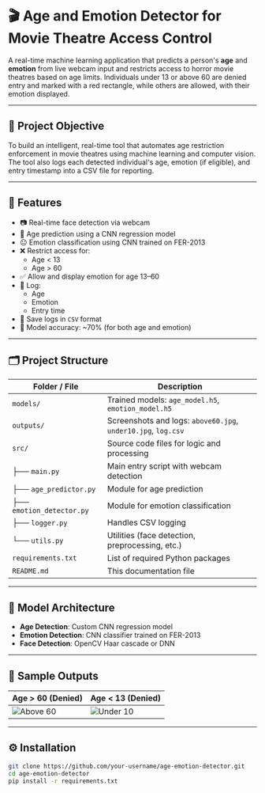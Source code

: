 # 🎬 Age and Emotion Detector for Movie Theatre Access Control

A real-time machine learning application that predicts a person's **age** and **emotion** from live webcam input and restricts access to horror movie theatres based on age limits. Individuals under 13 or above 60 are denied entry and marked with a red rectangle, while others are allowed, with their emotion displayed.

---

## 📌 Project Objective

To build an intelligent, real-time tool that automates age restriction enforcement in movie theatres using machine learning and computer vision. The tool also logs each detected individual's age, emotion (if eligible), and entry timestamp into a CSV file for reporting.

---

## 🎯 Features

- 📷 Real-time face detection via webcam
- 🔢 Age prediction using a CNN regression model
- 😐 Emotion classification using CNN trained on FER-2013
- ❌ Restrict access for:
  - Age < 13
  - Age > 60
- ✅ Allow and display emotion for age 13–60
- 🧾 Log:
  - Age
  - Emotion
  - Entry time
- 📁 Save logs in `CSV` format
- 🧠 Model accuracy: ~70% (for both age and emotion)

---

## 🗂️ Project Structure

| Folder / File             | Description                                                        |
|---------------------------|--------------------------------------------------------------------|
| `models/`                 | Trained models: `age_model.h5`, `emotion_model.h5`                |
| `outputs/`                | Screenshots and logs: `above60.jpg`, `under10.jpg`, `log.csv`     |
| `src/`                    | Source code files for logic and processing                         |
| ├── `main.py`             | Main entry script with webcam detection                           |
| ├── `age_predictor.py`    | Module for age prediction                                          |
| ├── `emotion_detector.py` | Module for emotion classification                                  |
| ├── `logger.py`           | Handles CSV logging                                                |
| └── `utils.py`            | Utilities (face detection, preprocessing, etc.)                    |
| `requirements.txt`        | List of required Python packages                                   |
| `README.md`               | This documentation file                                            |

---

## 🧠 Model Architecture

- **Age Detection**: Custom CNN regression model
- **Emotion Detection**: CNN classifier trained on FER-2013
- **Face Detection**: OpenCV Haar cascade or DNN

---

## 📸 Sample Outputs

| Age > 60 (Denied) | Age < 13 (Denied) |
|-------------------|-------------------|
| ![Above 60](outputs/above60.jpg) | ![Under 10](outputs/under10.jpg) |

---

## ⚙️ Installation

```bash
git clone https://github.com/your-username/age-emotion-detector.git
cd age-emotion-detector
pip install -r requirements.txt

